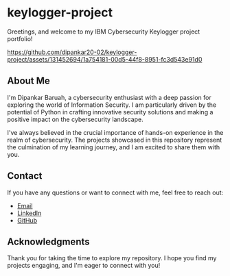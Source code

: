 # keylogger-project

Greetings, and welcome to my IBM Cybersecurity Keylogger project portfolio!

https://github.com/dipankar20-02/keylogger-project/assets/131452694/1a754181-00d5-44f8-8951-fc3d543e91d0


## About Me

I'm Dipankar Baruah, a cybersecurity enthusiast with a deep passion for exploring the world of Information Security. I am particularly driven by the potential of Python in crafting innovative security solutions and making a positive impact on the cybersecurity landscape.

I've always believed in the crucial importance of hands-on experience in the realm of cybersecurity. The projects showcased in this repository represent the culmination of my learning journey, and I am excited to share them with you.

## Contact

If you have any questions or want to connect with me, feel free to reach out:

- [Email](dipankarbaruahpvt161@gmail.com)
- [LinkedIn](https://www.linkedin.com/in/dipankar-baruah-22b103262?lipi=urn%3Ali%3Apage%3Ad_flagship3_profile_view_base_contact_details%3BfJAphvDxS%2BattyfWrtuioQ%3D%3D)
- [GitHub](https://github.com/dipankar20-02)


## Acknowledgments

Thank you for taking the time to explore my repository. I hope you find my projects engaging, and I'm eager to connect with you!
